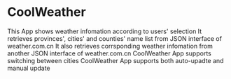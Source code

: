# CoolWeather
This App shows weather infomation according to users' selection
It retrieves provinces', cities' and counties' name list from JSON interface of weather.com.cn 
It also retrieves corrsponding weather infomation from another JSON interface of weather.com.cn
CoolWeather App supports switching between cities
CoolWeather App supports both auto-upadte and manual update

